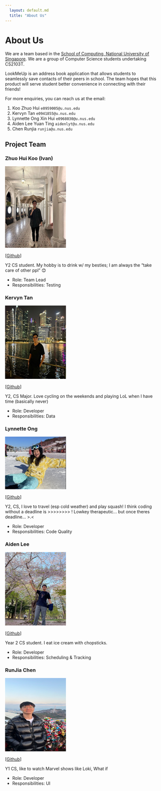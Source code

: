 ```yaml
---
  layout: default.md
  title: "About Us"
---
```


# About Us

We are a team based in the [School of Computing, National University of Singapore](http://www.comp.nus.edu.sg).
We are a group of Computer Science students undertaking CS2103T.

LookMeUp is an address book application that allows students to seamlessly save contacts of their peers in school. The team hopes that
this product will serve student better convenience in connecting with their friends!

For more enquiries, you can reach us at the email:
1. Koo Zhuo Hui `e0959005@u.nus.edu`
2. Kervyn Tan `e0941855@u.nus.edu`
3. Lynnette Ong Xin Hui `e0968030@u.nus.edu`
4. Aiden Lee Yuan Ting `aidenlyt@u.nus.edu`
5. Chen Runjia `runjia@u.nus.edu`

## Project Team

### Zhuo Hui Koo (Ivan)

<img src="images/zhuohui.png" width="200px">

[[Github](http://github.com/smolegz)]

Y2 CS student. My hobby is to drink w/ my besties; I am always the “take care of other ppl” 😊

* Role: Team Lead
* Responsibilities: Testing

### Kervyn Tan

<img src="images/kervyn.png" width="200px" height="240px">

[[Github](http://github.com/kervyntan)]

Y2, CS Major.
Love cycling on the weekends and playing LoL when I have time (basically never)

* Role: Developer
* Responsibilities: Data

### Lynnette Ong

<img src="images/lynnette.png" width="200px" >

[[Github](http://github.com/lynnetteeee)]

Y2, CS, I love to travel (esp cold weather) and play squash!
I think coding without a deadline is >>>>>>>> ! Lowkey therapeutic... but once theres deadline... >.<

* Role: Developer
* Responsibilities: Code Quality

### Aiden Lee

<img src="images/aiden.png" width="200px" height="240px">

[[Github](http://github.com/aidenlyt)]

Year 2 CS student. I eat ice cream with chopsticks.

* Role: Developer
* Responsibilities: Scheduling & Tracking

### RunJia Chen

<img src="images/runjia.png" width="200px" height="240px" >

[[Github](http://github.com/RunjiaChen)]

Y1 CS, like to watch Marvel shows like Loki, What if

* Role: Developer
* Responsibilities: UI
